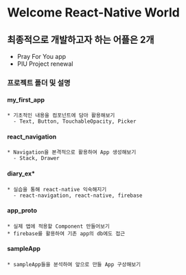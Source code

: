 # Welcome React-Native World

## 최종적으로 개발하고자 하는 어플은 2개
  * Pray For You app
  * PIU Project renewal

### 프로젝트 폴더 및 설명
  #### my_first_app
    * 기초적인 내용을 컴포넌트에 담아 활용해보기
      - Text, Button, TouchableOpacity, Picker
  #### react_navigation
    * Navigation을 본격적으로 활용하여 App 생성해보기
      - Stack, Drawer
  #### diary_ex*
    * 실습을 통해 react-native 익숙해지기
      - react-navigation, react-native, firebase
  #### app_proto
    * 실제 앱에 적용할 Component 만들어보기
    * firebase를 활용하여 기존 app의 db에도 접근
  #### sampleApp
    * sampleApp들을 분석하여 앞으로 만들 App 구상해보기
